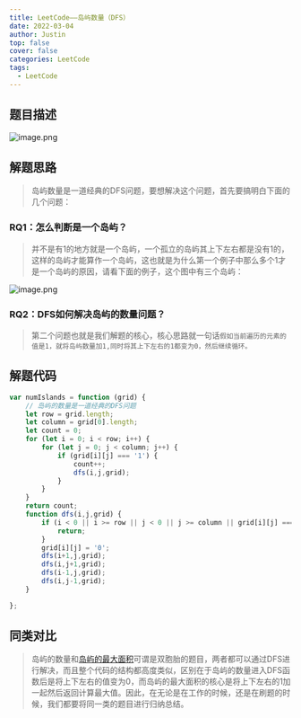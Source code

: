 ```yaml
---
title: LeetCode——岛屿数量（DFS）
date: 2022-03-04
author: Justin
top: false
cover: false
categories: LeetCode
tags:
  - LeetCode
---
```


## 题目描述

![image.png](https://img-blog.csdnimg.cn/img_convert/a726ee4df10e19159569f0634527849c.png)

## 解题思路
> 岛屿数量是一道经典的DFS问题，要想解决这个问题，首先要搞明白下面的几个问题：

### RQ1：怎么判断是一个岛屿？
> 并不是有1的地方就是一个岛屿，一个孤立的岛屿其上下左右都是没有1的，这样的岛屿才能算作一个岛屿，这也就是为什么第一个例子中那么多个1才是一个岛屿的原因，请看下面的例子，这个图中有三个岛屿：

![image.png](https://img-blog.csdnimg.cn/img_convert/39256399ebe0f02290621118e2cb6a91.png)

### RQ2：DFS如何解决岛屿的数量问题？
> 第二个问题也就是我们解题的核心，核心思路就一句话`假如当前遍历的元素的值是1，就将岛屿数量加1,同时将其上下左右的1都变为0，然后继续循环。`

## 解题代码
```js
var numIslands = function (grid) {
    // 岛屿的数量是一道经典的DFS问题
    let row = grid.length;
    let column = grid[0].length;
    let count = 0;
    for (let i = 0; i < row; i++) {
        for (let j = 0; j < column; j++) {
            if (grid[i][j] === '1') {
                count++;
                dfs(i,j,grid);
            }
        }
    }
    return count;
    function dfs(i,j,grid) {
        if (i < 0 || i >= row || j < 0 || j >= column || grid[i][j] === '0') {
            return;
        }
        grid[i][j] = '0';
        dfs(i+1,j,grid);
        dfs(i,j+1,grid);
        dfs(i-1,j,grid);
        dfs(i,j-1,grid);
    }

};
```

## 同类对比
> 岛屿的数量和[岛屿的最大面积](https://juejin.cn/post/7032058260186202125)可谓是双胞胎的题目，两者都可以通过DFS进行解决，而且整个代码的结构都高度类似，区别在于岛屿的数量进入DFS函数后是将上下左右的值变为0，而岛屿的最大面积的核心是将上下左右的1加一起然后返回计算最大值。因此，在无论是在工作的时候，还是在刷题的时候，我们都要将同一类的题目进行归纳总结。